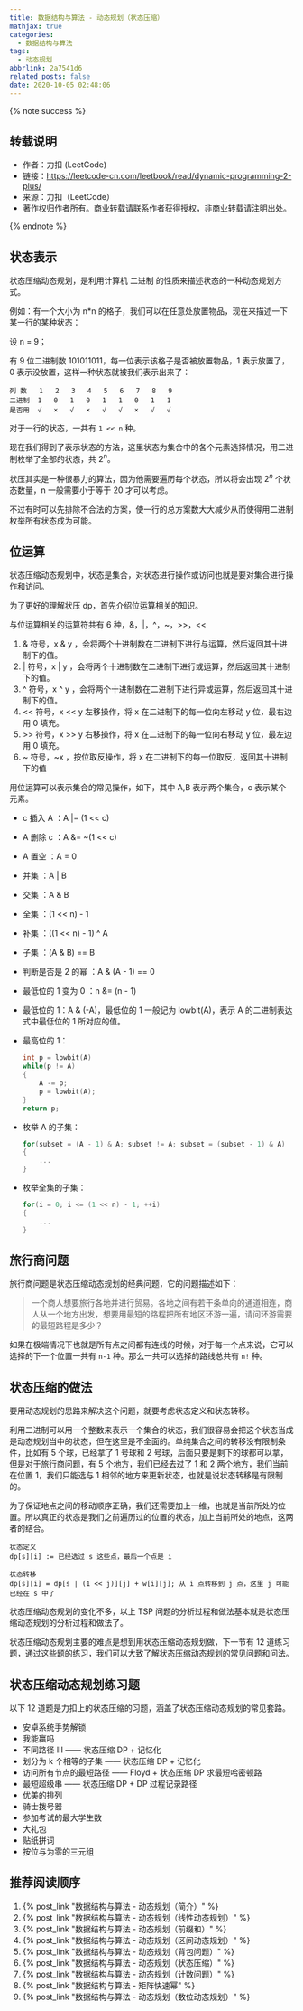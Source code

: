 ```yaml
---
title: 数据结构与算法 - 动态规划（状态压缩）
mathjax: true
categories:
  - 数据结构与算法
tags:
  - 动态规划
abbrlink: 2a7541d6
related_posts: false
date: 2020-10-05 02:48:06
---
```


{% note success %}

## 转载说明

- 作者：力扣 (LeetCode)
- 链接：<https://leetcode-cn.com/leetbook/read/dynamic-programming-2-plus/>
- 来源：力扣（LeetCode）
- 著作权归作者所有。商业转载请联系作者获得授权，非商业转载请注明出处。

{% endnote %}

<!-- more -->

## 状态表示

状态压缩动态规划，是利用计算机 二进制 的性质来描述状态的一种动态规划方式。

例如：有一个大小为 n*n 的格子，我们可以在任意处放置物品，现在来描述一下某一行的某种状态：

设 n = 9；

有 9 位二进制数 101011011，每一位表示该格子是否被放置物品，1 表示放置了，0 表示没放置，这样一种状态就被我们表示出来了：

    列 数   1   2   3   4   5   6   7   8   9
    二进制  1   0   1   0   1   1   0   1   1
    是否用  √   ×   √   ×   √   √   ×   √   √

对于一行的状态，一共有 `1 << n` 种。

现在我们得到了表示状态的方法，这里状态为集合中的各个元素选择情况，用二进制枚举了全部的状态，共 $2^{n}$。

状压其实是一种很暴力的算法，因为他需要遍历每个状态，所以将会出现 $2^{n}$ 个状态数量，n 一般需要小于等于 20 才可以考虑。

不过有时可以先排除不合法的方案，使一行的总方案数大大减少从而使得用二进制枚举所有状态成为可能。

## 位运算

状态压缩动态规划中，状态是集合，对状态进行操作或访问也就是要对集合进行操作和访问。

为了更好的理解状压 dp，首先介绍位运算相关的知识。

与位运算相关的运算符共有 6 种，&，|，^，~，>>，<<

1. & 符号，x & y ，会将两个十进制数在二进制下进行与运算，然后返回其十进制下的值。
2. | 符号，x | y ，会将两个十进制数在二进制下进行或运算，然后返回其十进制下的值。
3. ^ 符号，x ^ y ，会将两个十进制数在二进制下进行异或运算，然后返回其十进制下的值。
4. << 符号，x << y 左移操作，将 x 在二进制下的每一位向左移动 y 位，最右边用 0 填充。
5. \>> 符号，x >> y 右移操作，将 x 在二进制下的每一位向右移动 y 位，最左边用 0 填充。
6. ~ 符号，~x ，按位取反操作，将 x 在二进制下的每一位取反，返回其十进制下的值

用位运算可以表示集合的常见操作，如下，其中 A,B 表示两个集合，c 表示某个元素。

- c 插入 A ：A |= (1 << c)
- A 删除 c ：A &= ~(1 << c)
- A 置空 ：A = 0
- 并集 ：A | B
- 交集 ：A & B
- 全集 ：(1 << n) - 1
- 补集 ：((1 << n) - 1) ^ A
- 子集 ：(A & B) == B
- 判断是否是 2 的幂 ：A & (A - 1) == 0
- 最低位的 1 变为 0 ：n &= (n - 1)
- 最低位的 1：A & (-A)，最低位的 1 一般记为 lowbit(A)，表示 A 的二进制表达式中最低位的 1 所对应的值。
- 最高位的 1：

    ``` cpp
    int p = lowbit(A)
    while(p != A)
    {
        A -= p;
        p = lowbit(A);
    }
    return p;
    ```

- 枚举 A 的子集：

    ``` cpp
    for(subset = (A - 1) & A; subset != A; subset = (subset - 1) & A)
    {
        ...
    }
    ```

- 枚举全集的子集：

    ``` cpp
    for(i = 0; i <= (1 << n) - 1; ++i)
    {
        ...
    }
    ```

## 旅行商问题

旅行商问题是状态压缩动态规划的经典问题，它的问题描述如下：

> 一个商人想要旅行各地并进行贸易。各地之间有若干条单向的通道相连，商人从一个地方出发，想要用最短的路程把所有地区环游一遍，请问环游需要的最短路程是多少？

如果在极端情况下也就是所有点之间都有连线的时候，对于每一个点来说，它可以选择的下一个位置一共有 `n-1` 种。那么一共可以选择的路线总共有 `n!` 种。

## 状态压缩的做法

要用动态规划的思路来解决这个问题，就要考虑状态定义和状态转移。

利用二进制可以用一个整数来表示一个集合的状态，我们很容易会把这个状态当成是动态规划当中的状态，但在这里是不全面的。单纯集合之间的转移没有限制条件，比如有 5 个球，已经拿了 1 号球和 2 号球，后面只要是剩下的球都可以拿，但是对于旅行商问题，有 5 个地方，我们已经去过了 1 和 2 两个地方，我们当前在位置 1，我们只能选与 1 相邻的地方来更新状态，也就是说状态转移是有限制的。

为了保证地点之间的移动顺序正确，我们还需要加上一维，也就是当前所处的位置。所以真正的状态是我们之前遍历过的位置的状态，加上当前所处的地点，这两者的结合。

    状态定义
    dp[s][i] := 已经选过 s 这些点，最后一个点是 i

    状态转移
    dp[s][i] = dp[s | (1 << j)][j] + w[i][j]; 从 i 点转移到 j 点，这里 j 可能已经在 s 中了

状态压缩动态规划的变化不多，以上 TSP 问题的分析过程和做法基本就是状态压缩动态规划的分析过程和做法了。

状态压缩动态规划主要的难点是想到用状态压缩动态规划做，下一节有 12 道练习题，通过这些题的练习，我们可以大致了解状态压缩动态规划的常见问题和问法。

## 状态压缩动态规划练习题

以下 12 道题是力扣上的状态压缩的习题，涵盖了状态压缩动态规划的常见套路。

- 安卓系统手势解锁
- 我能赢吗
- 不同路径 III —— 状态压缩 DP + 记忆化
- 划分为 k 个相等的子集 —— 状态压缩 DP + 记忆化
- 访问所有节点的最短路径 —— Floyd + 状态压缩 DP 求最短哈密顿路
- 最短超级串 —— 状态压缩 DP + DP 过程记录路径
- 优美的排列
- 骑士拨号器
- 参加考试的最大学生数
- 大礼包
- 贴纸拼词
- 按位与为零的三元组

## 推荐阅读顺序

1. {% post_link "数据结构与算法 - 动态规划（简介）" %}
2. {% post_link "数据结构与算法 - 动态规划（线性动态规划）" %}
3. {% post_link "数据结构与算法 - 动态规划（前缀和）" %}
4. {% post_link "数据结构与算法 - 动态规划（区间动态规划）" %}
5. {% post_link "数据结构与算法 - 动态规划（背包问题）" %}
6. {% post_link "数据结构与算法 - 动态规划（状态压缩）" %}
7. {% post_link "数据结构与算法 - 动态规划（计数问题）" %}
8. {% post_link "数据结构与算法 - 矩阵快速幂" %}
9. {% post_link "数据结构与算法 - 动态规划（数位动态规划）" %}
